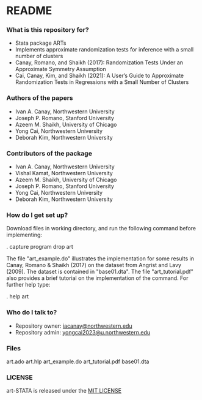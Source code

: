 # README #

### What is this repository for? ###

* Stata package ARTs
* Implements approximate randomization tests for inference with a small number of clusters
* Canay, Romano, and Shaikh (2017): Randomization Tests Under an Approximate Symmetry Assumption
* Cai, Canay, Kim, and Shaikh (2021): A User’s Guide to Approximate Randomization Tests in Regressions with a Small Number of Clusters 

### Authors of the papers ###
* Ivan A. Canay, Northwestern University
* Joseph P. Romano, Stanford University
* Azeem M. Shaikh, University of Chicago
* Yong Cai, Northwestern University
* Deborah Kim, Northwestern University

### Contributors of the package ###
* Ivan A. Canay, Northwestern University
* Vishal Kamat, Northwestern University 
* Azeem M. Shaikh, University of Chicago
* Joseph P. Romano, Stanford University
* Yong Cai, Northwestern University
* Deborah Kim, Northwestern University

### How do I get set up? ###

 Download files in working directory, and run the following command before implementing:
 
  . capture program drop art

 The file "art_example.do" illustrates the implementation for some 
 results in Canay, Romano & Shaikh (2017) on the dataset from 
 Angrist and Lavy (2009). The dataset is contained in "base01.dta". 
 The file "art_tutorial.pdf" also provides a brief tutorial on the 
 implementation of the command. For further help type:

 . help art

### Who do I talk to? ###

* Repository owner: <iacanay@northwestern.edu>
* Repository admin: <yongcai2023@u.northwestern.edu>

### Files ###

art.ado
art.hlp
art_example.do
art_tutorial.pdf
base01.dta

### LICENSE

art-STATA is released under the [MIT LICENSE](https://github.com/iacanay/arts-stata/blob/master/LICENSE)

